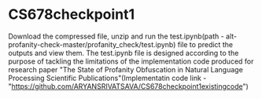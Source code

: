 # CS678checkpoint1
Download the compressed file, unzip and run the test.ipynb(path - alt-profanity-check-master/profanity_check/test.ipynb) file to predict the outputs and view them. The test.ipynb file is designed according to the purpose of tackling the limitations of the implementation code produced for research paper "The State of Profanity Obfuscation in Natural Language Processing
Scientific Publications"(Implementatin code link - "https://github.com/ARYANSRIVATSAVA/CS678checkpoint1existingcode")
